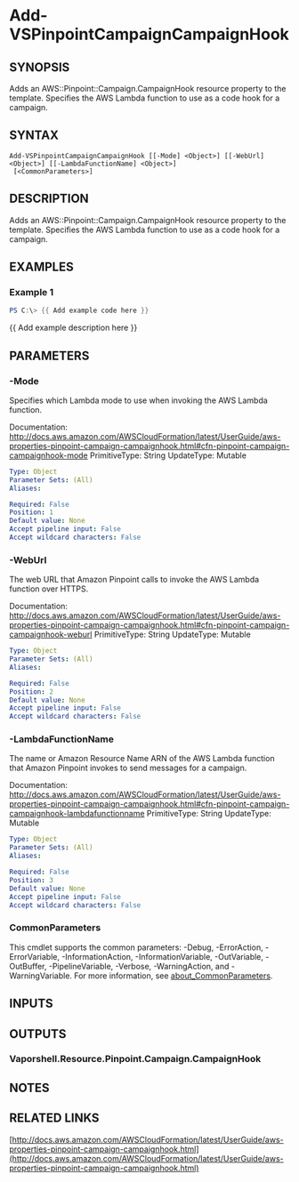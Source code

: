 # Add-VSPinpointCampaignCampaignHook

## SYNOPSIS
Adds an AWS::Pinpoint::Campaign.CampaignHook resource property to the template.
Specifies the AWS Lambda function to use as a code hook for a campaign.

## SYNTAX

```
Add-VSPinpointCampaignCampaignHook [[-Mode] <Object>] [[-WebUrl] <Object>] [[-LambdaFunctionName] <Object>]
 [<CommonParameters>]
```

## DESCRIPTION
Adds an AWS::Pinpoint::Campaign.CampaignHook resource property to the template.
Specifies the AWS Lambda function to use as a code hook for a campaign.

## EXAMPLES

### Example 1
```powershell
PS C:\> {{ Add example code here }}
```

{{ Add example description here }}

## PARAMETERS

### -Mode
Specifies which Lambda mode to use when invoking the AWS Lambda function.

Documentation: http://docs.aws.amazon.com/AWSCloudFormation/latest/UserGuide/aws-properties-pinpoint-campaign-campaignhook.html#cfn-pinpoint-campaign-campaignhook-mode
PrimitiveType: String
UpdateType: Mutable

```yaml
Type: Object
Parameter Sets: (All)
Aliases:

Required: False
Position: 1
Default value: None
Accept pipeline input: False
Accept wildcard characters: False
```

### -WebUrl
The web URL that Amazon Pinpoint calls to invoke the AWS Lambda function over HTTPS.

Documentation: http://docs.aws.amazon.com/AWSCloudFormation/latest/UserGuide/aws-properties-pinpoint-campaign-campaignhook.html#cfn-pinpoint-campaign-campaignhook-weburl
PrimitiveType: String
UpdateType: Mutable

```yaml
Type: Object
Parameter Sets: (All)
Aliases:

Required: False
Position: 2
Default value: None
Accept pipeline input: False
Accept wildcard characters: False
```

### -LambdaFunctionName
The name or Amazon Resource Name ARN of the AWS Lambda function that Amazon Pinpoint invokes to send messages for a campaign.

Documentation: http://docs.aws.amazon.com/AWSCloudFormation/latest/UserGuide/aws-properties-pinpoint-campaign-campaignhook.html#cfn-pinpoint-campaign-campaignhook-lambdafunctionname
PrimitiveType: String
UpdateType: Mutable

```yaml
Type: Object
Parameter Sets: (All)
Aliases:

Required: False
Position: 3
Default value: None
Accept pipeline input: False
Accept wildcard characters: False
```

### CommonParameters
This cmdlet supports the common parameters: -Debug, -ErrorAction, -ErrorVariable, -InformationAction, -InformationVariable, -OutVariable, -OutBuffer, -PipelineVariable, -Verbose, -WarningAction, and -WarningVariable. For more information, see [about_CommonParameters](http://go.microsoft.com/fwlink/?LinkID=113216).

## INPUTS

## OUTPUTS

### Vaporshell.Resource.Pinpoint.Campaign.CampaignHook
## NOTES

## RELATED LINKS

[http://docs.aws.amazon.com/AWSCloudFormation/latest/UserGuide/aws-properties-pinpoint-campaign-campaignhook.html](http://docs.aws.amazon.com/AWSCloudFormation/latest/UserGuide/aws-properties-pinpoint-campaign-campaignhook.html)


